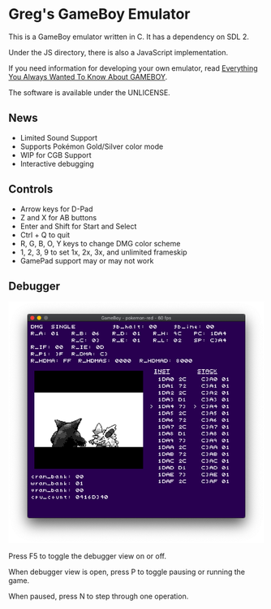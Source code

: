 # Greg's GameBoy Emulator

This is a GameBoy emulator written in C. It has a dependency on SDL 2.

Under the JS directory, there is also a JavaScript implementation.

If you need information for developing your own emulator, read [Everything You Always Wanted To Know About GAMEBOY](http://gbdev.gg8.se/files/docs/mirrors/pandocs.html).

The software is available under the UNLICENSE.

## News

* Limited Sound Support
* Supports Pokémon Gold/Silver color mode
* WIP for CGB Support
* Interactive debugging

## Controls

* Arrow keys for D-Pad
* Z and X for AB buttons
* Enter and Shift for Start and Select
* Ctrl + Q to quit
* R, G, B, O, Y keys to change DMG color scheme
* 1, 2, 3, 9 to set 1x, 2x, 3x, and unlimited frameskip
* GamePad support may or may not work

## Debugger

![Screencap](ggb.png)

Press F5 to toggle the debugger view on or off.

When debugger view is open, press P to toggle pausing or running the game.

When paused, press N to step through one operation.

